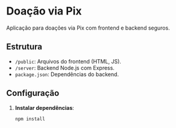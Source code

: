 # Doação via Pix

Aplicação para doações via Pix com frontend e backend seguros.

## Estrutura

- `/public`: Arquivos do frontend (HTML, JS).
- `/server`: Backend Node.js com Express.
- `package.json`: Dependências do backend.

## Configuração

1. **Instalar dependências**:
   ```bash
   npm install